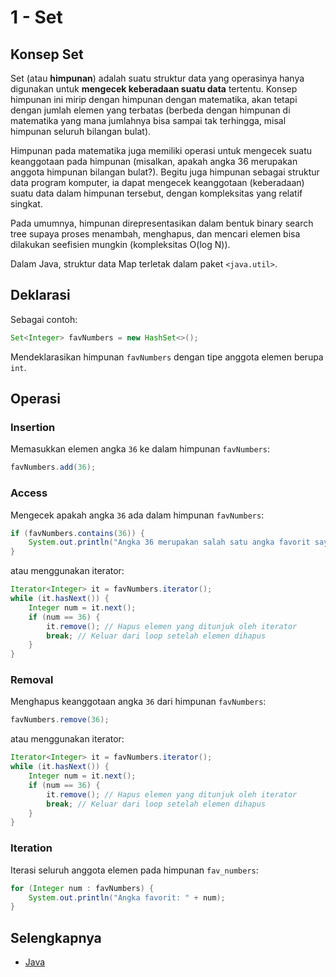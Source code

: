 # 1 - Set

## Konsep Set

Set (atau **himpunan**) adalah suatu struktur data yang operasinya hanya digunakan untuk **mengecek keberadaan suatu data** tertentu. Konsep himpunan ini mirip dengan himpunan dengan matematika, akan tetapi dengan jumlah elemen yang terbatas (berbeda dengan himpunan di matematika yang mana jumlahnya bisa sampai tak terhingga, misal himpunan seluruh bilangan bulat).

Himpunan pada matematika juga memiliki operasi untuk mengecek suatu keanggotaan pada himpunan (misalkan, apakah angka 36 merupakan anggota himpunan bilangan bulat?). Begitu juga himpunan sebagai struktur data program komputer, ia dapat mengecek keanggotaan (keberadaan) suatu data dalam himpunan tersebut, dengan kompleksitas yang relatif singkat.

Pada umumnya, himpunan direpresentasikan dalam bentuk binary search tree supaya proses menambah, menghapus, dan mencari elemen bisa dilakukan seefisien mungkin (kompleksitas O(log N)).

Dalam Java, struktur data Map terletak dalam paket `<java.util>`.

## Deklarasi

Sebagai contoh:
```java
Set<Integer> favNumbers = new HashSet<>();
```
Mendeklarasikan himpunan `favNumbers` dengan tipe anggota elemen berupa `int`.

## Operasi

### Insertion

Memasukkan elemen angka `36` ke dalam himpunan `favNumbers`:
```java
favNumbers.add(36);
```

### Access

Mengecek apakah angka `36` ada dalam himpunan `favNumbers`:
```java
if (favNumbers.contains(36)) {
    System.out.println("Angka 36 merupakan salah satu angka favorit saya");
}

```

atau menggunakan iterator:
```java
Iterator<Integer> it = favNumbers.iterator();
while (it.hasNext()) {
    Integer num = it.next();
    if (num == 36) {
        it.remove(); // Hapus elemen yang ditunjuk oleh iterator
        break; // Keluar dari loop setelah elemen dihapus
    }
}

```

### Removal

Menghapus keanggotaan angka `36` dari himpunan `favNumbers`:
```java
favNumbers.remove(36);
```

atau menggunakan iterator:
```java
Iterator<Integer> it = favNumbers.iterator();
while (it.hasNext()) {
    Integer num = it.next();
    if (num == 36) {
        it.remove(); // Hapus elemen yang ditunjuk oleh iterator
        break; // Keluar dari loop setelah elemen dihapus
    }
}

```

### Iteration

Iterasi seluruh anggota elemen pada himpunan `fav_numbers`:
```java 
for (Integer num : favNumbers) {
    System.out.println("Angka favorit: " + num);
}

```

## Selengkapnya

- [Java](https://docs.oracle.com/javase/8/docs/api/java/util/Set.html)
